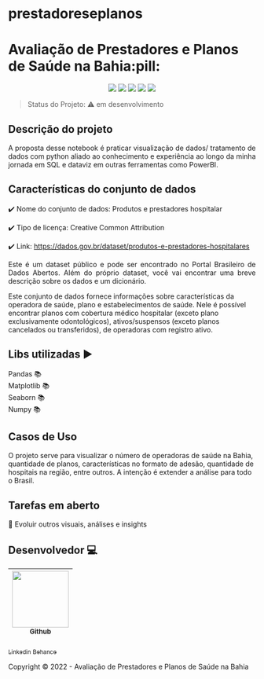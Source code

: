 # prestadoreseplanos

<h1>Avaliação de Prestadores e Planos de Saúde na Bahia:pill:</h1>

<p align="center">
  <img src="https://img.shields.io/badge/python-3670A0?style=for-the-badge&logo=python&logoColor=ffdd54"/>
  <img src="https://img.shields.io/badge/Matplotlib-%23ffffff.svg?style=for-the-badge&logo=Matplotlib&logoColor=black"/>
  <img src="https://img.shields.io/badge/pandas-%23150458.svg?style=for-the-badge&logo=pandas&logoColor=white"/>
  <img src="https://img.shields.io/badge/numpy-%23013243.svg?style=for-the-badge&logo=numpy&logoColor=white"/>
   <img src="http://img.shields.io/static/v1?label=Lib&message=SEABORN&color=GREEN&style=for-the-badge"/>
</p>

> Status do Projeto: :warning: em desenvolvimento


## Descrição do projeto 

<p align="justify">
  A proposta desse notebook é praticar visualização de dados/ tratamento de dados com python aliado ao conhecimento e 
  experiência ao longo da minha jornada em SQL e dataviz em outras ferramentas como PowerBI.
</p>

## Características do conjunto de dados

:heavy_check_mark: Nome do conjunto de dados: Produtos e prestadores hospitalar 

:heavy_check_mark: Tipo de licença: Creative Common Attribution  

:heavy_check_mark: Link: https://dados.gov.br/dataset/produtos-e-prestadores-hospitalares 

<p align="justify">
Este é um dataset público e pode ser encontrado no Portal Brasileiro de Dados Abertos. Além do próprio dataset, 
você vai encontrar uma breve descrição sobre os dados e um dicionário.

Este conjunto de dados fornece informações sobre características da operadora de saúde, plano e estabelecimentos de saúde. 
Nele é possível encontrar planos com cobertura médico hospitalar (exceto plano exclusivamente odontológicos), 
ativos/suspensos (exceto planos cancelados ou transferidos), de operadoras com registro ativo.
</p>  

## Libs utilizadas :arrow_forward:

Pandas :books:  
Matplotlib :books:  
Seaborn :books:  
Numpy :books:  

## Casos de Uso

O projeto serve para visualizar o número de operadoras de saúde na Bahia, quantidade de planos, características no formato de adesão,
quantidade de hospitais na região, entre outros.
A intenção é extender a análise para todo o Brasil.

## Tarefas em aberto

:memo: Evoluir outros visuais, análises e insights 

## Desenvolvedor :computer:

| [<img src="https://avatars.githubusercontent.com/u/67239257?v=4" width=115><br><sub>Github</sub>](https://github.com/douglassodre) |
| :---: |
[<sub>Linkedin</sub>](https://wwww.linkedin.com/in/douglassodre)
[<sub>Behance</sub>](https://www.behance.net/douglasssodre)

Copyright :copyright: 2022 - Avaliação de Prestadores e Planos de Saúde na Bahia
